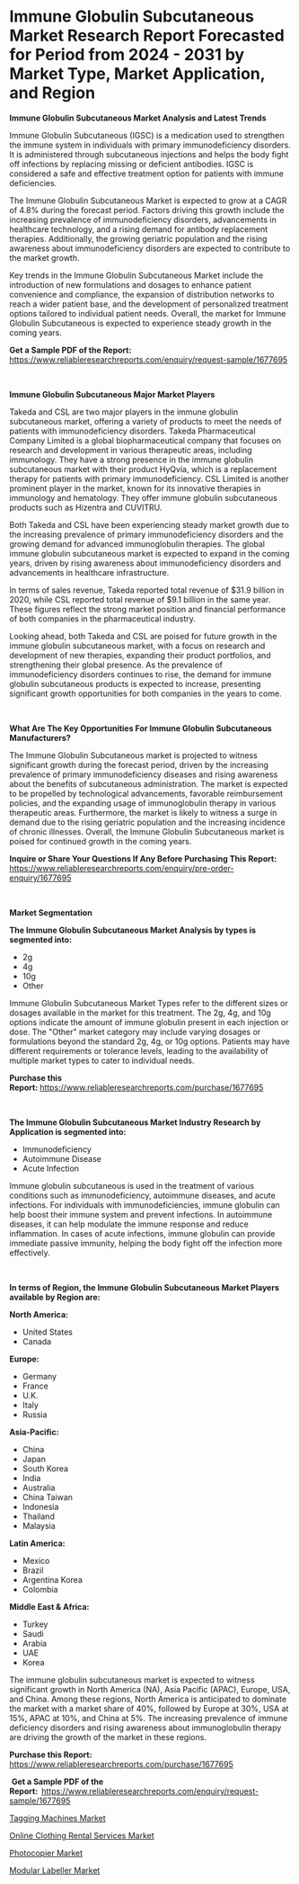 <p><h1>Immune Globulin Subcutaneous Market Research Report Forecasted for Period from 2024 -  2031 by Market Type, Market Application, and Region</h1></p><p><strong>Immune Globulin Subcutaneous Market Analysis and Latest Trends</strong></p>
<p><p>Immune Globulin Subcutaneous (IGSC) is a medication used to strengthen the immune system in individuals with primary immunodeficiency disorders. It is administered through subcutaneous injections and helps the body fight off infections by replacing missing or deficient antibodies. IGSC is considered a safe and effective treatment option for patients with immune deficiencies.</p><p>The Immune Globulin Subcutaneous Market is expected to grow at a CAGR of 4.8% during the forecast period. Factors driving this growth include the increasing prevalence of immunodeficiency disorders, advancements in healthcare technology, and a rising demand for antibody replacement therapies. Additionally, the growing geriatric population and the rising awareness about immunodeficiency disorders are expected to contribute to the market growth.</p><p>Key trends in the Immune Globulin Subcutaneous Market include the introduction of new formulations and dosages to enhance patient convenience and compliance, the expansion of distribution networks to reach a wider patient base, and the development of personalized treatment options tailored to individual patient needs. Overall, the market for Immune Globulin Subcutaneous is expected to experience steady growth in the coming years.</p></p>
<p><strong>Get a Sample PDF of the Report:&nbsp;</strong> <a href="https://www.reliableresearchreports.com/enquiry/request-sample/1677695">https://www.reliableresearchreports.com/enquiry/request-sample/1677695</a></p>
<p>&nbsp;</p>
<p><strong>Immune Globulin Subcutaneous Major Market Players</strong></p>
<p><p>Takeda and CSL are two major players in the immune globulin subcutaneous market, offering a variety of products to meet the needs of patients with immunodeficiency disorders. Takeda Pharmaceutical Company Limited is a global biopharmaceutical company that focuses on research and development in various therapeutic areas, including immunology. They have a strong presence in the immune globulin subcutaneous market with their product HyQvia, which is a replacement therapy for patients with primary immunodeficiency. CSL Limited is another prominent player in the market, known for its innovative therapies in immunology and hematology. They offer immune globulin subcutaneous products such as Hizentra and CUVITRU.</p><p>Both Takeda and CSL have been experiencing steady market growth due to the increasing prevalence of primary immunodeficiency disorders and the growing demand for advanced immunoglobulin therapies. The global immune globulin subcutaneous market is expected to expand in the coming years, driven by rising awareness about immunodeficiency disorders and advancements in healthcare infrastructure.</p><p>In terms of sales revenue, Takeda reported total revenue of $31.9 billion in 2020, while CSL reported total revenue of $9.1 billion in the same year. These figures reflect the strong market position and financial performance of both companies in the pharmaceutical industry.</p><p>Looking ahead, both Takeda and CSL are poised for future growth in the immune globulin subcutaneous market, with a focus on research and development of new therapies, expanding their product portfolios, and strengthening their global presence. As the prevalence of immunodeficiency disorders continues to rise, the demand for immune globulin subcutaneous products is expected to increase, presenting significant growth opportunities for both companies in the years to come.</p></p>
<p>&nbsp;</p>
<p><strong>What Are The Key Opportunities For Immune Globulin Subcutaneous Manufacturers?</strong></p>
<p><p>The Immune Globulin Subcutaneous market is projected to witness significant growth during the forecast period, driven by the increasing prevalence of primary immunodeficiency diseases and rising awareness about the benefits of subcutaneous administration. The market is expected to be propelled by technological advancements, favorable reimbursement policies, and the expanding usage of immunoglobulin therapy in various therapeutic areas. Furthermore, the market is likely to witness a surge in demand due to the rising geriatric population and the increasing incidence of chronic illnesses. Overall, the Immune Globulin Subcutaneous market is poised for continued growth in the coming years.</p></p>
<p><strong>Inquire or Share Your Questions If Any Before Purchasing This Report:</strong> <a href="https://www.reliableresearchreports.com/enquiry/pre-order-enquiry/1677695">https://www.reliableresearchreports.com/enquiry/pre-order-enquiry/1677695</a></p>
<p>&nbsp;</p>
<p><strong>Market Segmentation</strong></p>
<p><strong>The Immune Globulin Subcutaneous Market Analysis by types is segmented into:</strong></p>
<p><ul><li>2g</li><li>4g</li><li>10g</li><li>Other</li></ul></p>
<p><p>Immune Globulin Subcutaneous Market Types refer to the different sizes or dosages available in the market for this treatment. The 2g, 4g, and 10g options indicate the amount of immune globulin present in each injection or dose. The "Other" market category may include varying dosages or formulations beyond the standard 2g, 4g, or 10g options. Patients may have different requirements or tolerance levels, leading to the availability of multiple market types to cater to individual needs.</p></p>
<p><strong>Purchase this Report:&nbsp;</strong><a href="https://www.reliableresearchreports.com/purchase/1677695">https://www.reliableresearchreports.com/purchase/1677695</a></p>
<p>&nbsp;</p>
<p><strong>The Immune Globulin Subcutaneous Market Industry Research by Application is segmented into:</strong></p>
<p><ul><li>Immunodeficiency</li><li>Autoimmune Disease</li><li>Acute Infection</li></ul></p>
<p><p>Immune globulin subcutaneous is used in the treatment of various conditions such as immunodeficiency, autoimmune diseases, and acute infections. For individuals with immunodeficiencies, immune globulin can help boost their immune system and prevent infections. In autoimmune diseases, it can help modulate the immune response and reduce inflammation. In cases of acute infections, immune globulin can provide immediate passive immunity, helping the body fight off the infection more effectively.</p></p>
<p>&nbsp;</p>
<p><strong>In terms of Region, the Immune Globulin Subcutaneous Market Players available by Region are:</strong></p>
<p>
    <p> <strong> North America: </strong>
        <ul>
            <li>United States</li>
            <li>Canada</li>
        </ul>
        </p> 
    <p> <strong> Europe: </strong>
        <ul>
            <li>Germany</li>
            <li>France</li>
            <li>U.K.</li>
            <li>Italy</li>
            <li>Russia</li>
        </ul>
        </p> 
    <p> <strong> Asia-Pacific: </strong>
        <ul>
            <li>China</li>
            <li>Japan</li>
            <li>South Korea</li>
            <li>India</li>
            <li>Australia</li>
            <li>China Taiwan</li>
            <li>Indonesia</li>
            <li>Thailand</li>
            <li>Malaysia</li>
        </ul>
        </p> 
    <p> <strong> Latin America: </strong>
        <ul>
            <li>Mexico</li>
            <li>Brazil</li>
            <li>Argentina Korea</li>
            <li>Colombia</li>
        </ul>
        </p> 
    <p> <strong> Middle East & Africa: </strong>
        <ul>
            <li>Turkey</li>
            <li>Saudi</li>
            <li>Arabia</li>
            <li>UAE</li>
            <li>Korea</li>
        </ul>
    </p>
    </p>
<p><p>The immune globulin subcutaneous market is expected to witness significant growth in North America (NA), Asia Pacific (APAC), Europe, USA, and China. Among these regions, North America is anticipated to dominate the market with a market share of 40%, followed by Europe at 30%, USA at 15%, APAC at 10%, and China at 5%. The increasing prevalence of immune deficiency disorders and rising awareness about immunoglobulin therapy are driving the growth of the market in these regions.</p></p>
<p><strong>Purchase this Report: </strong><a href="https://www.reliableresearchreports.com/purchase/1677695">https://www.reliableresearchreports.com/purchase/1677695</a></p>
<p>&nbsp;<strong>Get a Sample PDF of the Report:&nbsp;&nbsp;</strong><a href="https://www.reliableresearchreports.com/enquiry/request-sample/1677695">https://www.reliableresearchreports.com/enquiry/request-sample/1677695</a></p>
<p><strong></strong></p>
<p><p><a href="https://view.publitas.com/reportprime-1/tagging-machines-market-furnish-information-about-market-size-market-share-market-dynamics-and-projections-spanning-from-2023-to-2030/">Tagging Machines Market</a></p><p><a href="https://military-diascia-e68.notion.site/Online-Clothing-Rental-Services-Market-Offer-Valuable-Insights-into-Market-Size-Market-Share-Marke-2efc8aecfc4b4b189c523e2c1177446e">Online Clothing Rental Services Market</a></p><p><a href="https://view.publitas.com/reportprime-1/photocopier-market-research-report-reveals-the-latest-trends-and-opportunities-of-this-market-for-period-from-2023-2030/">Photocopier Market</a></p><p><a href="https://view.publitas.com/reportprime-1/decoding-the-modular-labeller-market-a-deep-dive-into-the-latest-market-trends-market-segmentation-and-competitive-analysis/">Modular Labeller Market</a></p></p>